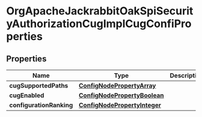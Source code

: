 
# OrgApacheJackrabbitOakSpiSecurityAuthorizationCugImplCugConfiProperties

## Properties
Name | Type | Description | Notes
------------ | ------------- | ------------- | -------------
**cugSupportedPaths** | [**ConfigNodePropertyArray**](ConfigNodePropertyArray.md) |  |  [optional]
**cugEnabled** | [**ConfigNodePropertyBoolean**](ConfigNodePropertyBoolean.md) |  |  [optional]
**configurationRanking** | [**ConfigNodePropertyInteger**](ConfigNodePropertyInteger.md) |  |  [optional]



